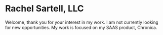 <h1>Rachel Sartell, LLC</h1>
Welcome, thank you for your interest in my work.
I am not currently looking for new opportunities.
My work is focused on my SAAS product, Chronica.
